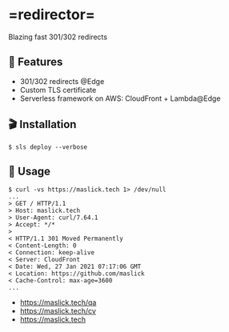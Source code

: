 # =redirector=
Blazing fast 301/302 redirects 

## :rocket: Features
* 301/302 redirects @Edge
* Custom TLS certificate
* Serverless framework on AWS: CloudFront + Lambda@Edge 

## :clapper: Installation
```
$ sls deploy --verbose
```

## :cookie: Usage
```
$ curl -vs https://maslick.tech 1> /dev/null
...
> GET / HTTP/1.1
> Host: maslick.tech
> User-Agent: curl/7.64.1
> Accept: */*
>
< HTTP/1.1 301 Moved Permanently
< Content-Length: 0
< Connection: keep-alive
< Server: CloudFront
< Date: Wed, 27 Jan 2021 07:17:06 GMT
< Location: https://github.com/maslick
< Cache-Control: max-age=3600
...
```

* https://maslick.tech/qa
* https://maslick.tech/cv
* https://maslick.tech

